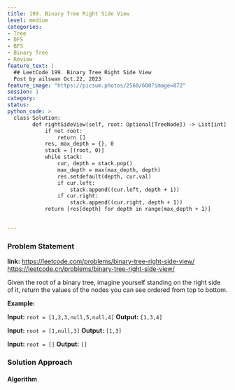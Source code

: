 ```yaml
---
title: 199. Binary Tree Right Side View
level: medium
categories:
- Tree
- DFS
- BFS
- Binary Tree
- Review
feature_text: |
  ## LeetCode 199. Binary Tree Right Side View
  Post by ailswan Oct.22, 2023
feature_image: "https://picsum.photos/2560/600?image=872"
session: 1
category:
status: 
python_code: >
  class Solution:
        def rightSideView(self, root: Optional[TreeNode]) -> List[int]:
            if not root:
                return []
            res, max_depth = {}, 0 
            stack = [(root, 0)]
            while stack:
                cur, depth = stack.pop()
                max_depth = max(max_depth, depth)
                res.setdefault(depth, cur.val)
                if cur.left:
                    stack.append((cur.left, depth + 1))
                if cur.right:
                    stack.append((cur.right, depth + 1))
            return [res[depth] for depth in range(max_depth + 1)]

   
---
```


### Problem Statement
**link:**
https://leetcode.com/problems/binary-tree-right-side-view/
https://leetcode.cn/problems/binary-tree-right-side-view/
 
Given the root of a binary tree, imagine yourself standing on the right side of it, return the values of the nodes you can see ordered from top to bottom.

**Example:**

**Input:** `root = [1,2,3,null,5,null,4]`
**Output:** `[1,3,4]`
 
**Input:** `root = [1,null,3]`
**Output:** `[1,3]`

**Input:** `root = []`
**Output:** `[]`
 

### Solution Approach
 
#### Algorithm
 